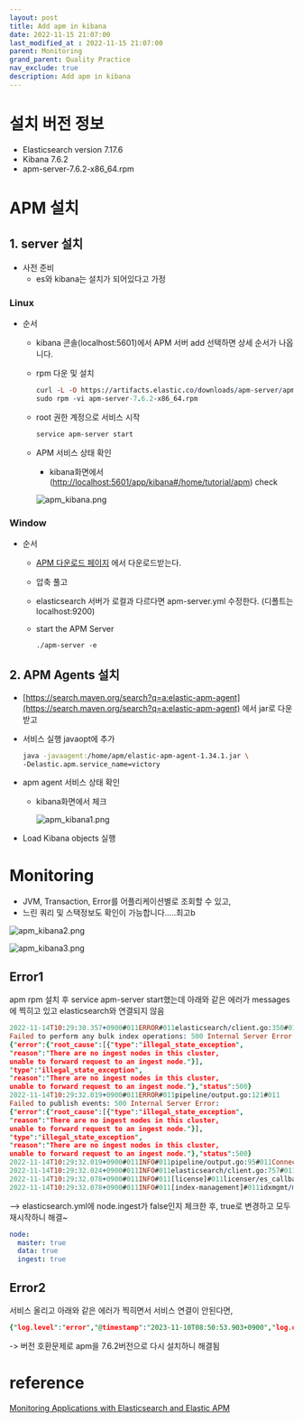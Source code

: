 ```yaml
---
layout: post
title: Add apm in kibana
date: 2022-11-15 21:07:00
last_modified_at : 2022-11-15 21:07:00
parent: Monitoring
grand_parent: Quality Practice
nav_exclude: true
description: Add apm in kibana
---
```


# 설치 버전 정보

- Elasticsearch version 7.17.6
- Kibana 7.6.2
- apm-server-7.6.2-x86_64.rpm

# APM 설치

## 1. server 설치

- 사전 준비
    - es와 kibana는 설치가 되어있다고 가정

### Linux
- 순서
    - kibana 콘솔(localhost:5601)에서 APM 서버 add 선택하면 상세 순서가 나옵니다.
    - rpm 다운 및 설치
        
        ```prolog
        curl -L -O https://artifacts.elastic.co/downloads/apm-server/apm-server-7.6.2-x86_64.rpm
        sudo rpm -vi apm-server-7.6.2-x86_64.rpm
        ```
        
    - root 권한 계정으로 서비스 시작
        
        ```prolog
        service apm-server start
        ```
        
    - APM 서비스 상태 확인
        - kibana화면에서 ([http://localhost:5601/app/kibana#/home/tutorial/apm](http://172.16.120.183:5601/app/kibana#/home/tutorial/apm)) check
        
        ![apm_kibana.png](../img/apm_kibana.png)

### Window
- 순서
    - [APM 다운로드 페이지](https://www.elastic.co/kr/downloads/apm) 에서 다운로드받는다.
    - 압축 풀고
    - elasticsearch 서버가 로컬과 다르다면 apm-server.yml 수정한다. (디폴트는 localhost:9200)
    - start the APM Server

        ```
        ./apm-server -e
        ```
        

## 2. APM Agents 설치

- [https://search.maven.org/search?q=a:elastic-apm-agent](https://search.maven.org/search?q=a:elastic-apm-agent) 에서 jar로 다운받고
- 서비스 실행 javaopt에 추가
    
    ```bash
    java -javaagent:/home/apm/elastic-apm-agent-1.34.1.jar \
    -Delastic.apm.service_name=victory
    ```
    
- apm agent 서비스 상태 확인
    - kibana화면에서 체크
        
        ![apm_kibana1.png](../img/apm_kibana1.png)
        
- Load Kibana objects 실행

# Monitoring

- JVM, Transaction, Error를 어플리케이션별로 조회할 수 있고,
- 느린 쿼리 및 스택정보도 확인이 가능합니다…..최고b

![apm_kibana2.png](../img/apm_kibana2.png)

![apm_kibana3.png](../img/apm_kibana3.png)

## Error1

apm rpm 설치 후 service apm-server start했는데 아래와 같은 에러가 messages에 찍히고 있고 elasticsearch와 연결되지 않음

```prolog
2022-11-14T10:29:30.357+0900#011ERROR#011elasticsearch/client.go:350#011
Failed to perform any bulk index operations: 500 Internal Server Error: 
{"error":{"root_cause":[{"type":"illegal_state_exception",
"reason":"There are no ingest nodes in this cluster, 
unable to forward request to an ingest node."}],
"type":"illegal_state_exception",
"reason":"There are no ingest nodes in this cluster, 
unable to forward request to an ingest node."},"status":500}
2022-11-14T10:29:32.019+0900#011ERROR#011pipeline/output.go:121#011
Failed to publish events: 500 Internal Server Error: 
{"error":{"root_cause":[{"type":"illegal_state_exception",
"reason":"There are no ingest nodes in this cluster, 
unable to forward request to an ingest node."}],
"type":"illegal_state_exception",
"reason":"There are no ingest nodes in this cluster, 
unable to forward request to an ingest node."},"status":500}
2022-11-14T10:29:32.019+0900#011INFO#011pipeline/output.go:95#011Connecting to backoff(elasticsearch(http://localhost:9200))
2022-11-14T10:29:32.024+0900#011INFO#011elasticsearch/client.go:757#011Attempting to connect to Elasticsearch version 7.17.6
2022-11-14T10:29:32.078+0900#011INFO#011[license]#011licenser/es_callback.go:50#011Elasticsearch license: Basic
2022-11-14T10:29:32.078+0900#011INFO#011[index-management]#011idxmgmt/manager.go:84#011Overwrite ILM setup is disabled.
```

—> elasticsearch.yml에 node.ingest가 false인지 체크한 후, true로 변경하고 모두 재시작하니 해결~

```yaml
node:
  master: true
  data: true
  ingest: true
```

## Error2

서비스 올리고 아래와 같은 에러가 찍히면서 서비스 연결이 안된다면,

```prolog
{"log.level":"error","@timestamp":"2023-11-10T08:50:53.903+0900","log.origin":{"file.name":"go-docappender@v0.2.1-0.20230829163624-c69a1cf8ce35/appender.go","file.line":278},"message":"bulk indexing request failed","service.name":"apm-server","error":{"message":"server shutting down"},"ecs.version":"1.6.0"}
```

-> 버전 호환문제로 apm을 7.6.2버전으로 다시 설치하니 해결됨

# reference

[Monitoring Applications with Elasticsearch and Elastic APM](https://www.elastic.co/kr/blog/monitoring-applications-with-elasticsearch-and-elastic-apm)